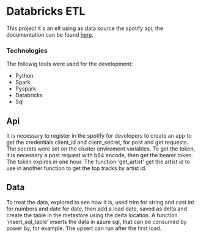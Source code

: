 # Databricks ETL
This project it`s an elt using as data source the spotify api, the documentation can be found [here](https://developer.spotify.com/documentation/web-api).

### Technologies
The followig tools were used for the development:

- Python
- Spark
- Pyspark
- Databricks
- Sql

## Api
It is necessary to register in the spotify for developers to create an app to get the credentials client_id and client_secret, for post and get requests.
The secrets were set on the cluster enviroment variables. To get the token, it is necessary a post request with b64 encode, then get the bearer token. The token expires in one hour.
The function 'get_artist' get the artist id to use in another function to get the top tracks by artist id.

## Data
To treat the data, explored to see how it is, used trim for string and cast int for numbers and date for date, then add a load date, saved as delta and create the table in the metastore using the delta location. A function 'insert_sql_table' inserts the data in azure sql, that can be consumed by power by, for example. The upsert can run after the first load. 
